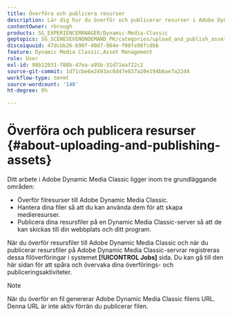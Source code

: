 ```yaml
---
title: Överföra och publicera resurser
description: Lär dig hur du överför och publicerar resurser i Adobe Dynamic Media Classic.
contentOwner: rbrough
products: SG_EXPERIENCEMANAGER/Dynamic-Media-Classic
geptopics: SG_SCENESEVENONDEMAND_PK/categories/upload_and_publish_assets
discoiquuid: 47dcbb26-b90f-40d7-964e-f08fe98fcdbb
feature: Dynamic Media Classic,Asset Management
role: User
exl-id: 98b12031-f88b-47ea-a95b-31d71eaf22c2
source-git-commit: 1d71cbe6e2493ac8d47e837a20e194b6ae7a22d4
workflow-type: tm+mt
source-wordcount: '148'
ht-degree: 0%

---
```


# Överföra och publicera resurser {#about-uploading-and-publishing-assets}

Ditt arbete i Adobe Dynamic Media Classic ligger inom tre grundläggande områden:

* Överför filresurser till Adobe Dynamic Media Classic.
* Hantera dina filer så att du kan använda dem för att skapa medieresurser.
* Publicera dina resursfiler på en Dynamic Media Classic-server så att de kan skickas till din webbplats och ditt program.

När du överför resursfiler till Adobe Dynamic Media Classic och när du publicerar resursfiler på Adobe Dynamic Media Classic-servrar registreras dessa filöverföringar i systemet **[!UICONTROL Jobs]** sida. Du kan gå till den här sidan för att spåra och övervaka dina överförings- och publiceringsaktiviteter.

>[!NOTE]
>
>När du överför en fil genererar Adobe Dynamic Media Classic filens URL. Denna URL är inte aktiv förrän du publicerar filen.

<!-- >[!NOTE]
>
>A new Instant Publish feature was made available shortly after the release of Adobe Dynamic Media Classic 6.0. This feature, which publishes assets immediately with one step, is being rolled out gradually, replacing the **[!UICONTROL Mark for Publish]** functionality. Some users will continue to see the current interface and functionality for a while, until they are included in the rollout. In addition, some assets will continue to use the “Mark for Publish” process for a while after the rollout. -->
